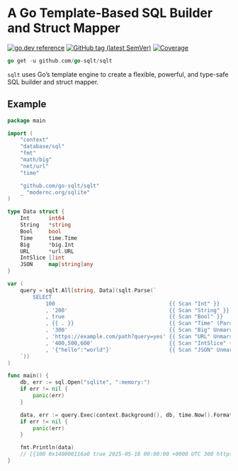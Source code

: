# A Go Template-Based SQL Builder and Struct Mapper

[![go.dev reference](https://img.shields.io/badge/go.dev-reference-007d9c?logo=go&logoColor=white)](https://pkg.go.dev/github.com/go-sqlt/sqlt)
[![GitHub tag (latest SemVer)](https://img.shields.io/github/tag/go-sqlt/sqlt.svg?style=social)](https://github.com/go-sqlt/sqlt/tags)
[![Coverage](https://img.shields.io/badge/Coverage-71.3%25-brightgreen)](https://github.com/go-sqlt/sqlt/actions)

```go
go get -u github.com/go-sqlt/sqlt
```

`sqlt` uses Go’s template engine to create a flexible, powerful, and type-safe SQL builder and struct mapper.

## Example

```go
package main

import (
	"context"
	"database/sql"
	"fmt"
	"math/big"
	"net/url"
	"time"

	"github.com/go-sqlt/sqlt"
	_ "modernc.org/sqlite"
)

type Data struct {
	Int      int64
	String   *string
	Bool     bool
	Time     time.Time
	Big      *big.Int
	URL      *url.URL
	IntSlice []int
	JSON     map[string]any
}

var (
	query = sqlt.All[string, Data](sqlt.Parse(`
		SELECT
			100                                    {{ Scan "Int" }}
			, '200'                                {{ Scan "String" }}
			, true                                 {{ Scan "Bool" }}
			, {{ . }}                              {{ Scan "Time" (ParseTimeInLocation DateOnly UTC) }}
			, '300'                                {{ Scan "Big" UnmarshalText }}
			, 'https://example.com/path?query=yes' {{ Scan "URL" UnmarshalBinary }}
			, '400,500,600'                        {{ Scan "IntSlice" (Split "," (ParseInt 10 64)) }}
			, '{"hello":"world"}'                  {{ Scan "JSON" UnmarshalJSON }}
	`))
)

func main() {
	db, err := sql.Open("sqlite", ":memory:")
	if err != nil {
		panic(err)
	}

	data, err := query.Exec(context.Background(), db, time.Now().Format(time.DateOnly))
	if err != nil {
		panic(err)
	}

	fmt.Println(data)
	// [{100 0x140000116a0 true 2025-05-16 00:00:00 +0000 UTC 300 https://example.com/path?query=yes [400 500 600] map[hello:world]}]
}
```